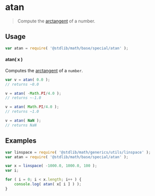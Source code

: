 atan
===

> Compute the [arctangent][arctangent] of a number.


<section class="usage">

## Usage

``` javascript
var atan = require( '@stdlib/math/base/special/atan' );
```

#### atan( x )

Computes the [arctangent][arctangent] of a `number`.

``` javascript
var v = atan( 0.0 );
// returns ~0.0

v = atan( -Math.PI/4.0 );
// returns ~-1.0

v = atan( Math.PI/4.0 );
// returns ~1.0

v = atan( NaN );
// returns NaN
```

</section>

<!-- /.usage -->


<section class="examples">

## Examples

``` javascript
var linspace = require( '@stdlib/math/generics/utils/linspace' );
var atan = require( '@stdlib/math/base/special/atan' );

var x = linspace( -1000.0, 1000.0, 100 );
var i;

for ( i = 0; i < x.length; i++ ) {
    console.log( atan( x[ i ] ) );
}
```

</section>

<!-- /.examples -->


<section class="links">

[arctangent]: https://en.wikipedia.org/wiki/Inverse_trigonometric_functions

</section>

<!-- /.links -->
